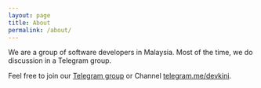 ```yaml
---
layout: page
title: About
permalink: /about/
---
```


We are a group of software developers in Malaysia. Most of the time, we do discussion in a Telegram group.

Feel free to join our [Telegram group](https://telegram.me/joinchat/ACIF0AHECE3dGeOPeqM8zw) or Channel [telegram.me/devkini](https://telegram.me/devkini).
